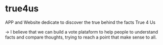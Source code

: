 # true4us
APP and Website dedicate to discover the true behind the facts True 4 Us

-> I believe that we can build a vote plataform to help people to understand facts and compare thoughts,
 trying to reach a point that make sense to all.
